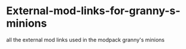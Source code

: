# External-mod-links-for-granny-s-minions
all the external mod links used in the modpack granny's minions
